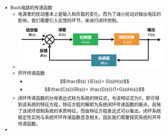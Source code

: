 - Buck电路的传递函数
	- 电源里的扰动基本上是输入和负载的变化，而为了减小扰动对输出电压的影响，我们需要引入反馈的环节，来进行闭环控制。
	- ![image.png](../assets/image_1729214205616_0.png)
	- 开环传递函数
		- $$\frac{B(s) }{E(s)}= G(s)H(s)$$
		- $$\frac{C(s)}{R(s)}= \frac{G(s)}{1+G(s)H(s)}$$
	- 闭环传递函数的分母表达式称为系统的特征式，令该特征式为0，即可得到该系统的特征方程，特征方程的解即为系统闭环传递函数的极点，反映了该闭环控制系统的本质特征，而由特征方程表达式可以看出，闭环系统稳定性实则与系统开环传递函数息息相关。因此我们需要探究系统的开环传递函数。
-